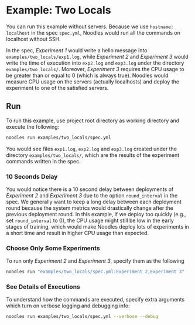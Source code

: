 # Example: Two Locals

You can run this example without servers. Because we use `hostname: localhost` in the spec `spec.yml`, Noodles would run all the commands on localhost without SSH.

In the spec, *Experiment 1* would write a hello message into `examples/two_locals/exp1.log`, while *Experiment 2* and *Experiment 3* would write the time of execution into `exp2.log` and `exp3.log` under the directory `examples/two_locals/`. Moreover, *Experiment 3* requires the CPU usage to be greater than or equal to 0 (which is always true). Noodles would measure CPU usage on the servers (actually localhosts) and deploy the experiment to one of the satisfied servers.

## Run

To run this example, use project root directory as working directory and execute the following:

```bash
noodles run examples/two_locals/spec.yml
```

You would see files `exp1.log`, `exp2.log` and `exp3.log` created under the directory `examples/two_locals/`, which are the results of the experiment commands written in the spec.

### 10 Seconds Delay

You would notice there is a 10 second delay between deployments of *Experiment 2* and *Experiment 3* due to the option `round_interval` in the spec. We generally want to keep a long delay between each deployment round because the system metrics would drastically change after the previous deployment round. In this example, if we deploy too quickly (e.g., set `round_interval` to 0), the CPU usage might still be low in the early stages of training, which would make Noodles deploy lots of experiments in a short time and result in higher CPU usage than expected.

### Choose Only Some Experiments

To run only *Experiment 2* and *Experiment 3*, specify them as the following

```bash
noodles run "examples/two_locals/spec.yml:Experiment 2,Experiment 3"
```

### See Details of Executions

To understand how the commands are executed, specify extra arguments which turn on verbose logging and debugging info:

```bash
noodles run examples/two_locals/spec.yml --verbose --debug
```
